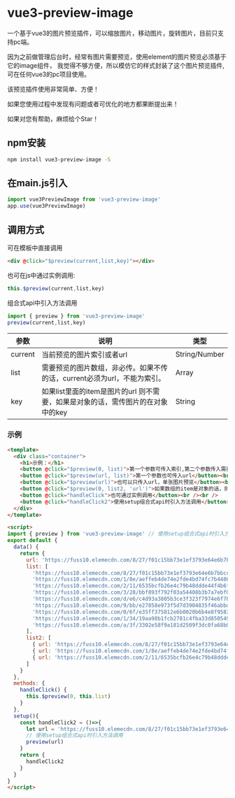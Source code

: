 # vue3-preview-image

一个基于vue3的图片预览插件，可以缩放图片，移动图片，旋转图片，目前只支持pc端。

因为之前做管理后台时，经常有图片需要预览，使用element的图片预览必须基于它的image组件，
我觉得不够方便，所以模仿它的样式封装了这个图片预览插件,可在任何vue3的pc项目使用。

该预览插件使用非常简单、方便！

如果您使用过程中发现有问题或者可优化的地方都果断提出来！

如果对您有帮助，麻烦给个Star！

[github]: https://github.com/zhangchuqiang/vue3-preview-image

## npm安装
```bash
npm install vue3-preview-image -S
```

## 在main.js引入
```javascript
import vue3PreviewImage from 'vue3-preview-image'
app.use(vue3PreviewImage)
```

## 调用方式

可在模板中直接调用
```html
<div @click="$preview(current,list,key)"></div>
```
也可在js中通过实例调用:
```javascript
this.$preview(current,list,key)
```
组合式api中引入方法调用
```javascript
import { preview } from 'vue3-preview-image'
preview(current,list,key)
```


| 参数       | 说明                                                         | 类型   |
| ---------- | ------------------------------------------------------------ | ------ |
| current | 当前预览的图片索引或者url                                    | String/Number |
| list | 需要预览的图片数组，非必传。如果不传的话，current必须为url，不能为索引。 | Array  |
| key | 如果list里面的item是图片的url 则不需要，如果是对象的话，需传图片的在对象中的key | String |

### 示例

```html
<template>
  <div class="container">
    <h1>示例：</h1>
    <button @click="$preview(0, list)">第一个参数可传入索引,第二个参数传入需要预览的图片数组</button><br /><br />
    <button @click="$preview(url, list)">第一个参数也可传入url</button><br /><br />
    <button @click="$preview(url)">也可以只传入url，单张图片预览</button><br /><br />
    <button @click="$preview(0, list2, 'url')">如果数组的item是对象的话，则第三个参数要指定图片在对象中的key</button><br /><br />
    <button @click="handleClick">也可通过实例调用</button><br /><br />
    <button @click="handleClick2">使用setup组合式api时引入方法调用</button><br /><br />
  </div>
</template>

<script>
import { preview } from 'vue3-preview-image' // 使用setup组合式api时引入方法调用
export default {
  data() {
    return {
      url: 'https://fuss10.elemecdn.com/8/27/f01c15bb73e1ef3793e64e6b7bbccjpeg.jpeg',
      list: [
        'https://fuss10.elemecdn.com/8/27/f01c15bb73e1ef3793e64e6b7bbccjpeg.jpeg',
        'https://fuss10.elemecdn.com/1/8e/aeffeb4de74e2fde4bd74fc7b4486jpeg.jpeg',
        'https://fuss10.elemecdn.com/2/11/6535bcfb26e4c79b48ddde44f4b6fjpeg.jpeg',
        'https://fuss10.elemecdn.com/3/28/bbf893f792f03a54408b3b7a7ebf0jpeg.jpeg',
        'https://fuss10.elemecdn.com/d/e6/c4d93a3805b3ce3f323f7974e6f78jpeg.jpeg',
        'https://fuss10.elemecdn.com/9/bb/e27858e973f5d7d3904835f46abbdjpeg.jpeg',
        'https://fuss10.elemecdn.com/0/6f/e35ff375812e6b0020b6b4e8f9583jpeg.jpeg',
        'https://fuss10.elemecdn.com/1/34/19aa98b1fcb2781c4fba33d850549jpeg.jpeg',
        'https://fuss10.elemecdn.com/a/3f/3302e58f9a181d2509f3dc0fa68b0jpeg.jpeg'
      ],
      list2: [
        { url: 'https://fuss10.elemecdn.com/8/27/f01c15bb73e1ef3793e64e6b7bbccjpeg.jpeg' },
        { url: 'https://fuss10.elemecdn.com/1/8e/aeffeb4de74e2fde4bd74fc7b4486jpeg.jpeg' },
        { url: 'https://fuss10.elemecdn.com/2/11/6535bcfb26e4c79b48ddde44f4b6fjpeg.jpeg' }
      ]
    }
  },
  methods: {
    handleClick() {
      this.$preview(0, this.list)
    }
  },
  setup(){
    const handleClick2 = ()=>{
      let url = 'https://fuss10.elemecdn.com/8/27/f01c15bb73e1ef3793e64e6b7bbccjpeg.jpeg'
      // 使用setup组合式api时引入方法调用
      preview(url)
    }
    return {
      handleClick2
    }
  }
}
</script>


```